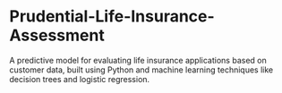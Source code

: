 # Prudential-Life-Insurance-Assessment
A predictive model for evaluating life insurance applications based on customer data, built using Python and machine learning techniques like decision trees and logistic regression.
